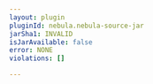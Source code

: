 ```yaml
---
layout: plugin
pluginId: nebula.nebula-source-jar
jarSha1: INVALID
isJarAvailable: false
error: NONE
violations: []

---
```

